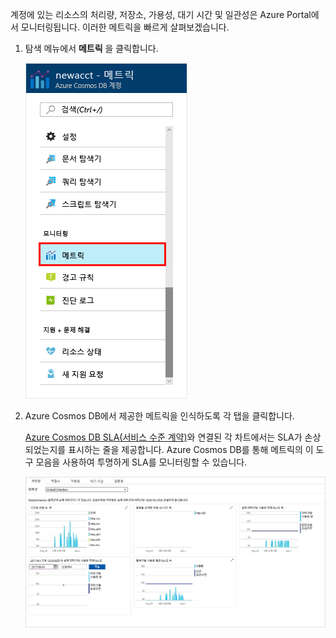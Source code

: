 계정에 있는 리소스의 처리량, 저장소, 가용성, 대기 시간 및 일관성은 Azure Portal에서 모니터링됩니다. 이러한 메트릭을 빠르게 살펴보겠습니다. 

1. 탐색 메뉴에서 **메트릭** 을 클릭합니다.

   ![Azure Portal의 메트릭](./media/cosmos-db-tutorial-review-slas/metrics.png)

2. Azure Cosmos DB에서 제공한 메트릭을 인식하도록 각 탭을 클릭합니다. 

    [Azure Cosmos DB SLA(서비스 수준 계약)](https://azure.microsoft.com/support/legal/sla/cosmos-db/)와 연결된 각 차트에서는 SLA가 손상되었는지를 표시하는 줄을 제공합니다. Azure Cosmos DB를 통해 메트릭의 이 도구 모음을 사용하여 투명하게 SLA를 모니터링할 수 있습니다. 

   ![Azure Cosmos DB 메트릭 도구 모음](./media/cosmos-db-tutorial-review-slas/metrics-suite.png)